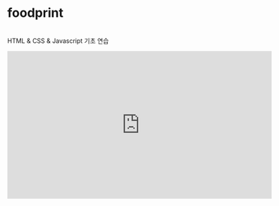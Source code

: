 # foodprint
<br>HTML & CSS & Javascript 기초 연습

<iframe width="600" height="336" src="https://www.erdcloud.com/p/yjKBzyxfyn5MxQRfj" frameborder="0" allowfullscreen></iframe>

